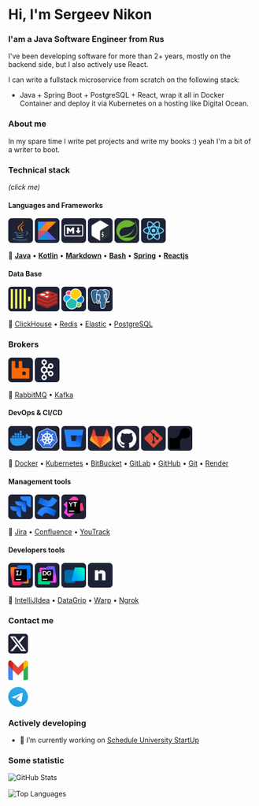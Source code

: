 <h1 align="left">Hi, I'm Sergeev Nikon</h1>
<h3 align="left">I'am a Java Software Engineer from Rus</h3>

I've been developing software for more than 2+ years, mostly on the backend side, but I also actively use React. 

I can write a fullstack microservice from scratch on the following stack: 
    
* Java + Spring Boot + PostgreSQL + React, wrap it all in Docker Container and deploy it via Kubernetes on a hosting like Digital Ocean.

### About me
In my spare time I write pet projects and write my books :) yeah I'm a bit of a writer to boot.

### Technical stack
*(click me)*
#### Languages and Frameworks
<p align="left">
  <img src="./icons/java.svg" alt="Java" width="50" height="50" />
  <img src="./icons/kotlin.svg" alt="Kotlin" width="50" height="50" />
  <img src="./icons/markdown.svg" alt="Markdown" width="50" height="50" />
  <img src="./icons/bash.svg" alt="Bash" width="50" height="50" />
  <img src="./icons/spring.svg" alt="Spring" width="50" height="50" />
  <img src="./icons/reactjs.svg" alt="React" width="50" height="50" />
</p>

🔗 [**Java**](https://www.java.com/ru/) • [**Kotlin**](https://kotlinlang.org/) • [**Markdown**](https://learn-markdown.github.io/) • [**Bash**](https://en.wikipedia.org/wiki/Bash_(Unix_shell)) • [**Spring**](https://spring.io/) • [**Reactjs**](https://react.dev/)

#### Data Base
  <p align="left">
    <img src="./icons/clickhouse.svg" alt="ClickHouse" width="50" height="50" />
    <img src="./icons/redis.svg" alt="Redis" width="50" height="50" />
    <img src="./icons/elastic.svg" alt="Bash" width="50" height="50" />
    <img src="./icons/postgresql.svg" alt="PostgreSQL" width="50" height="50" />
  </p>

🔗 [ClickHouse](https://clickhouse.com/) • [Redis](https://redis.io/) • [Elastic](https://www.elastic.co/) • [PostgreSQL](https://www.postgresql.org/)

### Brokers
  <p align="left">
    <img src="./icons/rabbitmq.svg" alt="RabbitMQ" width="50" height="50" />
    <img src="./icons/kafka.svg" alt="Kafka" width="50" height="50" />
  </p>

🔗 [RabbitMQ](https://www.rabbitmq.com) • [Kafka](https://kafka.apache.org/)

#### DevOps & CI/CD
  <p align="left">
    <img src="./icons/docker.svg" alt="Bash" width="50" height="50" />
    <img src="./icons/kubernetes.svg" alt="Bash" width="50" height="50" />
    <img src="./icons/bitbucket.svg" alt="BitBucket" width="50" height="50" />
    <img src="./icons/gitlab.svg" alt="GitLab" width="50" height="50" />
    <img src="./icons/github.svg" alt="GitHub" width="50" height="50" />
    <img src="./icons/git.svg" alt="Git" width="50" height="50" />
    <img src="./icons/render.svg" alt="Render" width="50" height="50" />
  </p> 

🔗 [Docker](https://www.docker.com/) • [Kubernetes](https://kubernetes.io/) • [BitBucket](https://bitbucket.org/) • [GitLab](https://about.gitlab.com/) • [GitHub](https://github.com/) • [Git](https://git-scm.com/) • [Render](https://render.com/)

#### Management tools
  <p align="left">
    <img src="./icons/jira.svg" alt="Jira" width="50" height="50" />
    <img src="./icons/confluence.svg" alt="Confluence" width="50" height="50" />
    <img src="./icons/youtrack.svg" alt="YouTrack" width="50" height="50" />
  </p>

🔗 [Jira](https://www.atlassian.com/software/jira) • [Confluence](https://www.atlassian.com/ru/software/confluence) • [YouTrack](https://www.jetbrains.com/youtrack/)

#### Developers tools
  <p align="left">
    <img src="./icons/intellijidea.svg" alt="IntelliJIdea" width="50" height="50" />
    <img src="./icons/datagrip.svg" alt="DataGrip" width="50" height="50" />
    <img src="./icons/warp.svg" alt="Warp" width="50" height="50" />
    <img src="./icons/ngrok.svg" alt="Ngrok" width="50" height="50" />
  </p>

🔗 [IntelliJIdea](https://www.jetbrains.com/idea/) • [DataGrip](https://www.warp.dev/) • [Warp](https://www.warp.dev/) • [Ngrok](https://webflow.ngrok.com/)

### Contact me
  <p href="https://twitter.com/nikon_mr34741" target="blank">
    <img align="center" src="/icons/x.svg" alt="nikon_mr34741" height="40" width="40" />
  </p>
  <p href="sergnikonpav@gmail.com">
    <img align="center" src="/icons/google-gmail.svg" alt="sergnikonpav@gmail.com" height="40" width="40"/>
  </p>
  <p href="https://t.me/nikamilon_mr" target="blank">
    <img align="center" src="/icons/telegram.svg" alt="nikamilon_mr" height="40" width="40"/>
  </p>

### Actively developing
- 🔭 I’m currently working on [Schedule University StartUp](https://github.com/techstud-dev)

### Some statistic
<div style="display: flex; flex-direction: column; gap: 16px;">
  <!-- GitHub Stats -->
  <picture>
    <source 
      srcset="https://github-readme-stats.vercel.app/api?username=mrnikamilon&theme=dark&show_icons=true" 
      media="(prefers-color-scheme: dark)"
    />
    <source 
      srcset="https://github-readme-stats.vercel.app/api?username=mrnikamilon&theme=default&show_icons=true" 
      media="(prefers-color-scheme: light), (prefers-color-scheme: no-preference)"
    />
    <img 
      src="https://github-readme-stats.vercel.app/api?username=mrnikamilon&theme=default&show_icons=true" 
      alt="GitHub Stats" 
      style="width: 100%;"
    />
  </picture>

  <!-- Top Languages -->
  <picture>
    <source 
      srcset="https://github-readme-stats.vercel.app/api/top-langs?username=mrnikamilon&theme=dark&show_icons=true&layout=compact" 
      media="(prefers-color-scheme: dark)"
    />
    <source 
      srcset="https://github-readme-stats.vercel.app/api/top-langs?username=mrnikamilon&theme=default&show_icons=true&layout=compact" 
      media="(prefers-color-scheme: light), (prefers-color-scheme: no-preference)"
    />
    <img 
      src="https://github-readme-stats.vercel.app/api/top-langs?username=mrnikamilon&theme=default&show_icons=true&layout=compact" 
      alt="Top Languages" 
      style="width: 100%;"
    />
  </picture>
</div>
